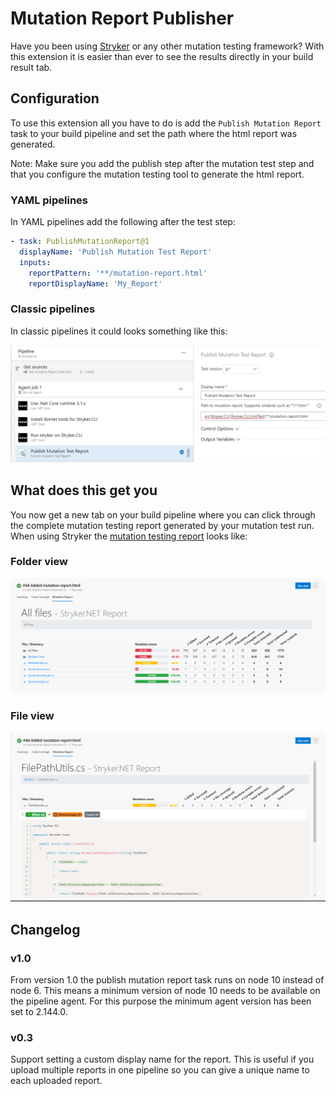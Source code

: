 # Mutation Report Publisher

Have you been using [Stryker](https://stryker-mutator.io) or any other mutation testing framework? With this extension it is easier than ever to see the results directly in your build result tab.

## Configuration

To use this extension all you have to do is add the `Publish Mutation Report` task to your build pipeline and set the path where the html report was generated.

Note: Make sure you add the publish step after the mutation test step and that you configure the mutation testing tool to generate the html report.

### YAML pipelines

In YAML pipelines add the following after the test step:

```YAML
- task: PublishMutationReport@1
  displayName: 'Publish Mutation Test Report'
  inputs:
    reportPattern: '**/mutation-report.html'
    reportDisplayName: 'My_Report'
```

### Classic pipelines

In classic pipelines it could looks something like this:

![Classic pipelines task example](https://raw.githubusercontent.com/stryker-mutator/azure-devops-mutationreport-publisher/master/docs/images/classic-task-setup.png "Classic pipelines task example")

## What does this get you

You now get a new tab on your build pipeline where you can click through the complete mutation testing report generated by your mutation test run. When using Stryker the [mutation testing report](https://github.com/stryker-mutator/mutation-testing-elements) looks like:

### Folder view

![Folder view](https://raw.githubusercontent.com/stryker-mutator/azure-devops-mutationreport-publisher/master/docs/images/folder-view.png "Folder view")

### File view

![File view](https://raw.githubusercontent.com/stryker-mutator/azure-devops-mutationreport-publisher/master/docs/images/file-view.png "File view")

## Changelog

### v1.0

From version 1.0 the publish mutation report task runs on node 10 instead of node 6. This means a minimum version of node 10 needs to be available on the pipeline agent. For this purpose the minimum agent version has been set to 2.144.0.

### v0.3

Support setting a custom display name for the report. This is useful if you upload multiple reports in one pipeline so you can give a unique name to each uploaded report.
